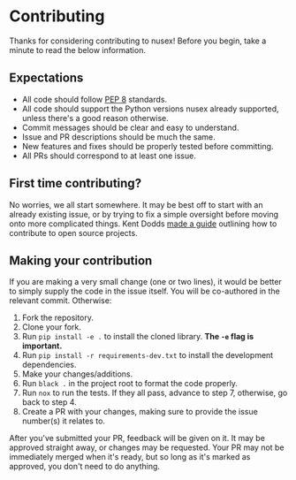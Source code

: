 # Contributing

Thanks for considering contributing to nusex! Before you begin, take a minute to read the below information.

## Expectations

- All code should follow [PEP 8](https://www.python.org/dev/peps/pep-0008/) standards.
- All code should support the Python versions nusex already supported, unless there's a good reason otherwise.
- Commit messages should be clear and easy to understand.
- Issue and PR descriptions should be much the same.
- New features and fixes should be properly tested before committing.
- All PRs should correspond to at least one issue.

## First time contributing?

No worries, we all start somewhere. It may be best off to start with an already existing issue, or by trying to fix a simple oversight before moving onto more complicated things. Kent Dodds [made a guide](https://egghead.io/courses/how-to-contribute-to-an-open-source-project-on-github) outlining how to contribute to open source projects.

## Making your contribution

If you are making a very small change (one or two lines), it would be better to simply supply the code in the issue itself. You will be co-authored in the relevant commit. Otherwise:

1. Fork the repository.
2. Clone your fork.
3. Run `pip install -e .` to install the cloned library. **The `-e` flag is important.**
4. Run `pip install -r requirements-dev.txt` to install the development dependencies.
5. Make your changes/additions.
6. Run `black .` in the project root to format the code properly.
7. Run `nox` to run the tests. If they all pass, advance to step 7, otherwise, go back to step 4.
8. Create a PR with your changes, making sure to provide the issue number(s) it relates to.

After you've submitted your PR, feedback will be given on it. It may be approved straight away, or changes may be requested. Your PR may not be immediately merged when it's ready, but so long as it's marked as approved, you don't need to do anything.
